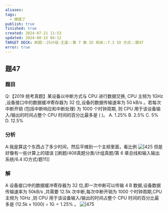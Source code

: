 ```yaml
---
aliases: 
tags:
  - 做错了
publish: true
finished: true
created: 2024-07-21 11:53
updated: 2024-08-15 04:12
TARGET DECK: 刷题::25计组-王道::第 7 章 IO 系统::7.3 IO 方式::题47
error: true
---
```


## 题47
### 题目
Q:【2019 统考真题】某设备以中断方式与 CPU 进行数据交换, CPU 主频为 $1\mathrm{{GHz}}$ ,设备接口中的数据缓冲寄存器为 32 位,设备的数据传输速率为 ${50}\mathrm{\;{kB}}/\mathrm{s}$ 。若每次中断开销 (包括中断响应和中断处理) 为 1000 个时钟周期, 则 CPU 用于该设备输入/输出的时间占整个 CPU 时间的百分比最多是 ( )。
A. ${1.25}\%$ B. ${2.5}\%$ C. $5\%$ D. ${12.5}\%$
### 分析
A:我是算这个东西占了多少时间，然后平摊到一个主频里面，看比例
![|425](https://img.hwenyi.live/202408151133698.webp)
但是好像有一些计算上的错误
[[刷题/408真题分类/计组真题/第 6 章总线和输入输出系统/6.4 IO方式/题11]]
### 解
A
设备接口中的数据缓冲寄存器为 32 位,即一次中断可以传输 $4\mathrm{\;B}$ 数据,设备数据传输速率为 ${50}\mathrm{{kB}}/\mathrm{s}$ ,共需要 ${12.5}\mathrm{k}$ 次中断,每次中断开销为 1000 个时钟周期,CPU 主频为 $1\mathrm{{GHz}}$ ,则 CPU 用于该设备输入/输出的时间占整个 CPU 时间的百分比最多是 $( {{12.5}\mathrm{k} \times  {1000}})  \div  1\mathrm{G} = {1.25}\%$ 。
![|475](https://img.hwenyi.live/202408151149205.webp)

